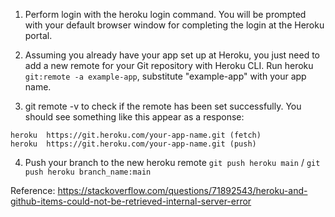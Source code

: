 1. Perform login with the heroku login command. You will be prompted with your default browser window for completing the login at the Heroku portal.

2. Assuming you already have your app set up at Heroku, you just need to add a new remote for your Git repository with Heroku CLI. Run heroku `git:remote -a example-app`, substitute "example-app" with your app name.

3. git remote -v to check if the remote has been set successfully. You should see something like this appear as a response:

```
heroku  https://git.heroku.com/your-app-name.git (fetch)
heroku  https://git.heroku.com/your-app-name.git (push)
```

4. Push your branch to the new heroku remote
   `git push heroku main` / `git push heroku branch_name:main`

Reference: https://stackoverflow.com/questions/71892543/heroku-and-github-items-could-not-be-retrieved-internal-server-error
